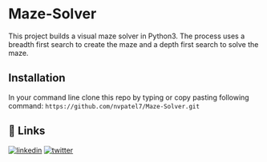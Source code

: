 # Maze-Solver
This project builds a visual maze solver in Python3. The process uses a breadth first search to create the maze and a depth first search to solve the maze.

## Installation 

In your command line clone this repo by typing or copy pasting following command: `https://github.com/nvpatel7/Maze-Solver.git`

## 🔗 Links
[![linkedin](https://img.shields.io/badge/linkedin-0A66C2?style=for-the-badge&logo=linkedin&logoColor=white)](https://www.linkedin.com/in/nvpatel7/)
[![twitter](https://img.shields.io/badge/twitter-1DA1F2?style=for-the-badge&logo=twitter&logoColor=white)](https://twitter.com/nvpatel7)
